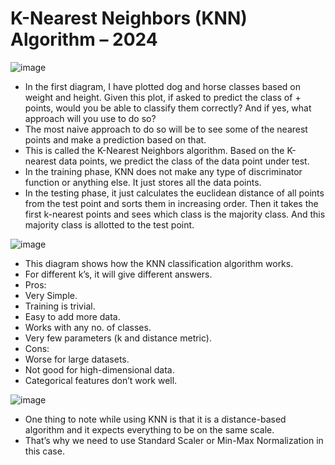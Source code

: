 # K-Nearest Neighbors (KNN) Algorithm – 2024
![image](https://github.com/user-attachments/assets/9737be91-89f7-4d86-aad4-01804f843765)



- In the first diagram, I have plotted dog and horse classes based on weight and height.
 Given this plot, if asked to predict the class of + points, would you be able to classify them correctly? And if yes, what approach will you use to do so?
- The most naive approach to do so will be to see some of the nearest points and make a prediction based on that.
- This is called the K-Nearest Neighbors algorithm. Based on the K-nearest data points, we predict the class of the data point under test.
- In the training phase, KNN does not make any type of discriminator function or anything else. It just stores all the data points.
- In the testing phase, it just calculates the euclidean distance of all points from the test point and sorts them in increasing order. Then it takes the first k-nearest points and sees which class is the majority class. And this majority class is allotted to the test point.



![image](https://github.com/user-attachments/assets/61670457-4228-4fa4-9fd7-84761cedddd8)


- This diagram shows how the KNN classification algorithm works.
- For different k’s, it will give different answers.
- Pros:
- Very Simple.
- Training is trivial.
- Easy to add more data.
- Works with any no. of classes.
- Very few parameters (k and distance metric).
- Cons:
- Worse for large datasets.
- Not good for high-dimensional data.
- Categorical features don’t work well.





![image](https://github.com/user-attachments/assets/38194714-b096-43dc-a78a-2c1446ab973c)


- One thing to note while using KNN is that it is a distance-based algorithm and it expects everything to be on the same scale.
- That’s why we need to use Standard Scaler or Min-Max Normalization in this case.






